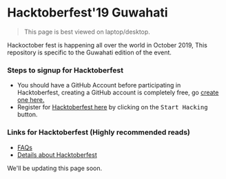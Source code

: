 # Hacktoberfest'19 Guwahati

> This page is best viewed on laptop/desktop.

Hackoctober fest is happening all over the world in October 2019, This repository is specific to the Guwahati edition of the event.

### Steps to signup for Hacktoberfest
- You should have a GitHub Account before participating in Hacktoberfest, creating a GitHub account is completely free, go [create one here.](https://github.com)
- Register for [Hacktoberfest here](https://hacktoberfest.digitalocean.com/) by clicking on the <kbd>Start Hacking</kbd> button.

### Links for Hacktoberfest (Highly recommended reads)
- [FAQs](https://hacktoberfest.digitalocean.com/faq)
- [Details about Hacktoberfest](https://hacktoberfest.digitalocean.com/details)

We'll be updating this page soon.
